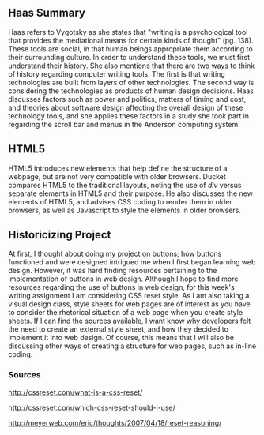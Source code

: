 ## Haas Summary

Haas refers to Vygotsky as she states that "writing is a psychological tool that provides the mediational means for certain kinds of thought" (pg. 138). These tools are social, in that human beings appropriate them according to their surrounding culture. In order to understand these tools, we must first understand their history. She also mentions that there are two ways to think of history regarding computer writing tools. The first is that writing technologies are built from layers of other technologies. The second way is considering the technologies as products of human design decisions. Haas discusses factors such as power and politics, matters of timing and cost, and theories about software design affecting the overall design of these technology tools, and she applies these factors in a study she took part in regarding the scroll bar and menus in the Anderson computing system. 

## HTML5

HTML5 introduces new elements that help define the structure of a webpage, but are not very compatible with older browsers. Ducket compares HTML5 to the traditional layouts, noting the use of _div_ versus separate elements in HTML5 and their purpose. He also discusses the new elements of HTML5, and advises CSS coding to render them in older browsers, as well as Javascript to style the elements in older browsers.

## Historicizing Project

At first, I thought about doing my project on buttons; how buttons functioned and were designed intrigued me when I first began learning web design. However, it was hard finding resources pertaining to the implementation of buttons in web design. Although I hope to find more resources regarding the use of buttons in web design, for this week's writing assignment I am considering CSS reset style. As I am also taking a visual design class, style sheets for web pages are of interest as you have to consider the rhetorical situation of a web page when you create style sheets. If I can find the sources available, I want know why developers felt the need to create an external style sheet, and how they decided to implement it into web design. Of course, this means that I will also be discussing other ways of creating a structure for web pages, such as in-line coding. 

### Sources

http://cssreset.com/what-is-a-css-reset/

http://cssreset.com/which-css-reset-should-i-use/

http://meyerweb.com/eric/thoughts/2007/04/18/reset-reasoning/
